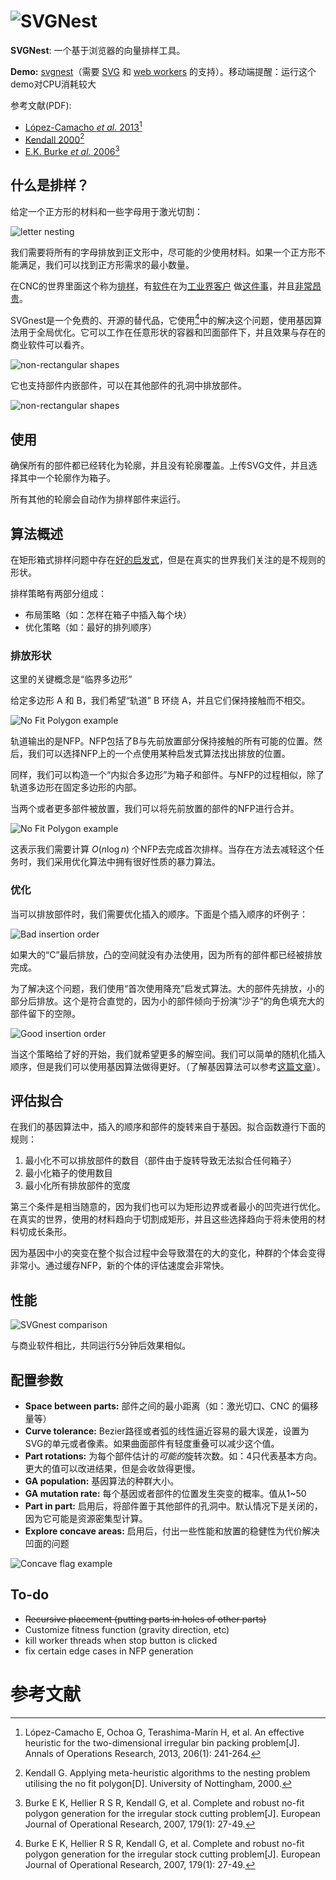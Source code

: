# ![SVGNest](http://svgnest.com/github/logo2.png)

**SVGNest**: 一个基于浏览器的向量排样工具。

**Demo:** [svgnest](http://svgnest.com)（需要 [SVG](https://developer.mozilla.org/en-US/docs/Web/SVG) 和 [web workers](https://developer.mozilla.org/en-US/docs/Web/API/Web_Workers_API/Using_web_workers) 的支持）。移动端提醒：运行这个demo对CPU消耗较大

参考文献(PDF):

- [López-Camacho *et al.* 2013](http://www.cs.stir.ac.uk/~goc/papers/EffectiveHueristic2DAOR2013.pdf)[^López-Camacho,2013]
- [Kendall 2000](http://www.graham-kendall.com/papers/k2001.pdf)[^Kendall,2000]
- [E.K. Burke *et al.* 2006](http://citeseerx.ist.psu.edu/viewdoc/download?doi=10.1.1.440.379&rep=rep1&type=pdf)[^Burke,2006]

## 什么是排样？

给定一个正方形的材料和一些字母用于激光切割：

![letter nesting](http://svgnest.com/github/letters.png)

我们需要将所有的字母排放到正文形中，尽可能的少使用材料。如果一个正方形不能满足，我们可以找到正方形需求的最小数量。

在CNC的世界里面这个称为[排样](http://sigmanest.com/)，有[软件](http://www.mynesting.com/)在为[工业界客户](http://www.hypertherm.com/en/Products/Automated_cutting/Nesting_software/) 做[这件事](http://www.autodesk.com/products/trunest/overview)，并且[非常昂贵](http://www.nestfab.com/pricing/)。

SVGnest是一个免费的、开源的替代品，它使用[^Burke,2006]中的解决这个问题，使用基因算法用于全局优化。它可以工作在任意形状的容器和凹面部件下，并且效果与存在的商业软件可以看齐。

![non-rectangular shapes](http://svgnest.com/github/shapes.png)

它也支持部件内嵌部件，可以在其他部件的孔洞中排放部件。

![non-rectangular shapes](http://svgnest.com/github/recursion.png)

## 使用

确保所有的部件都已经转化为轮廓，并且没有轮廓覆盖。上传SVG文件，并且选择其中一个轮廓作为箱子。

所有其他的轮廓会自动作为排样部件来运行。

## 算法概述

在矩形箱式排样问题中存在[好的启发式](http://cgi.csc.liv.ac.uk/~epa/surveyhtml.html)，但是在真实的世界我们关注的是不规则的形状。

排样策略有两部分组成：

- 布局策略（如：怎样在箱子中插入每个块）
- 优化策略（如：最好的排列顺序）

### 排放形状

这里的关键概念是“临界多边形”

给定多边形 A 和 B，我们希望“轨道” B 环绕 A，并且它们保持接触而不相交。

![No Fit Polygon example](http://svgnest.com/github/nfp.png)

轨道输出的是NFP。NFP包括了B与先前放置部分保持接触的所有可能的位置。然后，我们可以选择NFP上的一个点使用某种启发式算法找出排放的位置。

同样，我们可以构造一个“内拟合多边形”为箱子和部件。与NFP的过程相似，除了轨道多边形在固定多边形的内部。

当两个或者更多部件被放置，我们可以将先前放置的部件的NFP进行合并。

![No Fit Polygon example](http://svgnest.com/github/nfp2.png)

这表示我们需要计算 $O(n\log n)$ 个NFP去完成首次排样。当存在方法去减轻这个任务时，我们采用优化算法中拥有很好性质的暴力算法。

### 优化

当可以排放部件时，我们需要优化插入的顺序。下面是个插入顺序的坏例子：

![Bad insertion order](http://svgnest.com/github/badnest.png)

如果大的“C”最后排放，凸的空间就没有办法使用，因为所有的部件都已经被排放完成。

为了解决这个问题，我们使用“首次使用降充”启发式算法。大的部件先排放，小的部分后排放。这个是符合直觉的，因为小的部件倾向于扮演“沙子“的角色填充大的部件留下的空隙。

![Good insertion order](http://svgnest.com/github/goodnest.png)

当这个策略给了好的开始，我们就希望更多的解空间。我们可以简单的随机化插入顺序，但是我们可以使用基因算法做得更好。（了解基因算法可以参考[这篇文章](http://www.ai-junkie.com/ga/intro/gat1.html)）。

## 评估拟合

在我们的基因算法中，插入的顺序和部件的旋转来自于基因。拟合函数遵行下面的规则：

1. 最小化不可以排放部件的数目（部件由于旋转导致无法拟合任何箱子）
2. 最小化箱子的使用数目
3. 最小化所有排放部件的宽度

第三个条件是相当随意的，因为我们也可以为矩形边界或者最小的凹壳进行优化。在真实的世界，使用的材料趋向于切割成矩形，并且这些选择趋向于将未使用的材料切成长条形。

因为基因中小的突变在整个拟合过程中会导致潜在的大的变化，种群的个体会变得非常小。通过缓存NFP，新的个体的评估速度会非常快。

## 性能

![SVGnest comparison](http://svgnest.com/github/comparison1.png)

与商业软件相比，共同运行5分钟后效果相似。

## 配置参数

- **Space between parts:** 部件之间的最小距离（如：激光切口、CNC 的偏移量等）
- **Curve tolerance:** Bezier路径或者弧的线性逼近容易的最大误差，设置为SVG的单元或者像素。如果曲面部件有轻度重叠可以减少这个值。
- **Part rotations:** 为每个部件估计的*可能的*旋转次数。如：4只代表基本方向。更大的值可以改进结果，但是会收敛得更慢。
- **GA population:** 基因算法的种群大小。
- **GA mutation rate:** 每个基因或者部件的位置发生突变的概率。值从1~50
- **Part in part:** 启用后，将部件置于其他部件的孔洞中。默认情况下是关闭的，因为它可能是资源密集型计算。
- **Explore concave areas:** 启用后，付出一些性能和放置的稳健性为代价解决凹面的问题

![Concave flag example](http://svgnest.com/github/concave.png)

## To-do

- ~~Recursive placement (putting parts in holes of other parts)~~
- Customize fitness function (gravity direction, etc)
- kill worker threads when stop button is clicked
- fix certain edge cases in NFP generation

# 参考文献

[^Burke,2006]:Burke E K, Hellier R S R, Kendall G, et al. Complete and robust no-fit polygon generation for the irregular stock cutting problem[J]. European Journal of Operational Research, 2007, 179(1): 27-49.
[^Kendall,2000]:Kendall G. Applying meta-heuristic algorithms to the nesting problem utilising the no fit polygon[D]. University of Nottingham, 2000.
[^López-Camacho,2013]:López-Camacho E, Ochoa G, Terashima-Marín H, et al. An effective heuristic for the two-dimensional irregular bin packing problem[J]. Annals of Operations Research, 2013, 206(1): 241-264.
